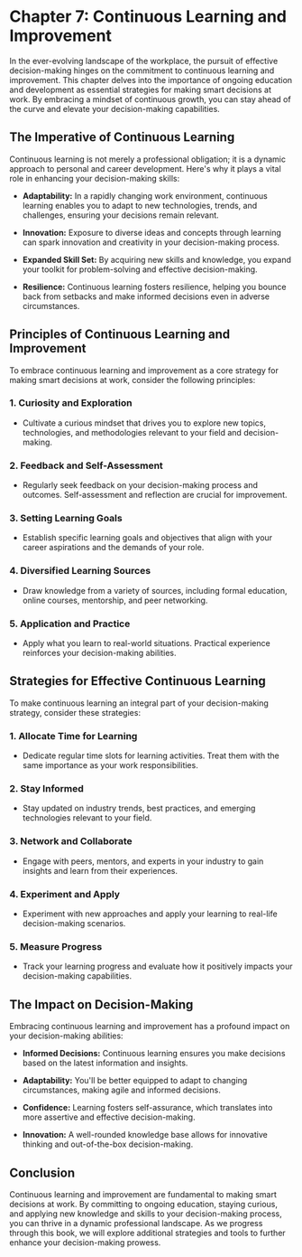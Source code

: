 Chapter 7: Continuous Learning and Improvement
==============================================

In the ever-evolving landscape of the workplace, the pursuit of effective decision-making hinges on the commitment to continuous learning and improvement. This chapter delves into the importance of ongoing education and development as essential strategies for making smart decisions at work. By embracing a mindset of continuous growth, you can stay ahead of the curve and elevate your decision-making capabilities.

The Imperative of Continuous Learning
-------------------------------------

Continuous learning is not merely a professional obligation; it is a dynamic approach to personal and career development. Here's why it plays a vital role in enhancing your decision-making skills:

* **Adaptability:** In a rapidly changing work environment, continuous learning enables you to adapt to new technologies, trends, and challenges, ensuring your decisions remain relevant.

* **Innovation:** Exposure to diverse ideas and concepts through learning can spark innovation and creativity in your decision-making process.

* **Expanded Skill Set:** By acquiring new skills and knowledge, you expand your toolkit for problem-solving and effective decision-making.

* **Resilience:** Continuous learning fosters resilience, helping you bounce back from setbacks and make informed decisions even in adverse circumstances.

Principles of Continuous Learning and Improvement
-------------------------------------------------

To embrace continuous learning and improvement as a core strategy for making smart decisions at work, consider the following principles:

### 1. **Curiosity and Exploration**

* Cultivate a curious mindset that drives you to explore new topics, technologies, and methodologies relevant to your field and decision-making.

### 2. **Feedback and Self-Assessment**

* Regularly seek feedback on your decision-making process and outcomes. Self-assessment and reflection are crucial for improvement.

### 3. **Setting Learning Goals**

* Establish specific learning goals and objectives that align with your career aspirations and the demands of your role.

### 4. **Diversified Learning Sources**

* Draw knowledge from a variety of sources, including formal education, online courses, mentorship, and peer networking.

### 5. **Application and Practice**

* Apply what you learn to real-world situations. Practical experience reinforces your decision-making abilities.

Strategies for Effective Continuous Learning
--------------------------------------------

To make continuous learning an integral part of your decision-making strategy, consider these strategies:

### 1. **Allocate Time for Learning**

* Dedicate regular time slots for learning activities. Treat them with the same importance as your work responsibilities.

### 2. **Stay Informed**

* Stay updated on industry trends, best practices, and emerging technologies relevant to your field.

### 3. **Network and Collaborate**

* Engage with peers, mentors, and experts in your industry to gain insights and learn from their experiences.

### 4. **Experiment and Apply**

* Experiment with new approaches and apply your learning to real-life decision-making scenarios.

### 5. **Measure Progress**

* Track your learning progress and evaluate how it positively impacts your decision-making capabilities.

The Impact on Decision-Making
-----------------------------

Embracing continuous learning and improvement has a profound impact on your decision-making abilities:

* **Informed Decisions:** Continuous learning ensures you make decisions based on the latest information and insights.

* **Adaptability:** You'll be better equipped to adapt to changing circumstances, making agile and informed decisions.

* **Confidence:** Learning fosters self-assurance, which translates into more assertive and effective decision-making.

* **Innovation:** A well-rounded knowledge base allows for innovative thinking and out-of-the-box decision-making.

Conclusion
----------

Continuous learning and improvement are fundamental to making smart decisions at work. By committing to ongoing education, staying curious, and applying new knowledge and skills to your decision-making process, you can thrive in a dynamic professional landscape. As we progress through this book, we will explore additional strategies and tools to further enhance your decision-making prowess.
